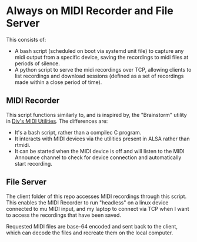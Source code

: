 # Always on MIDI Recorder and File Server

This consists of:

 - A bash script (scheduled on boot via systemd unit file) to capture any midi output from a specific device, saving the recordings to midi files at periods of silence.
 - A python script to serve the midi recordings over TCP, allowing clients to list recordings and download sessions (defined as a set of recordings made within a close period of time).

## MIDI Recorder

This script functions similarly to, and is inspired by, the "Brainstorm" utility in [Div's MIDI Utilities](http://www.sreal.com/~div/midi-utilities/). The differences are:

 - It's a bash script, rather than a compilec C program.
 - It interacts with MIDI devices via the utilities present in ALSA rather than rtmidi.
 - It can be started when the MIDI device is off and will listen to the MIDI Announce channel to check for device connection and automatically start recording.

## File Server

The client folder of this repo accesses MIDI recordings through this script. This enables the MIDI Recorder to run "headless" on a linux device connected to mu MIDI input, and my laptop to connect via TCP when I want to access the recordings that have been saved.

Requested MIDI files are base-64 encoded and sent back to the client, which can decode the files and recreate them on the local computer.
